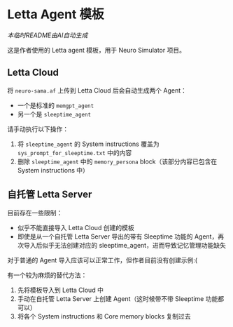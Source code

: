 # Letta Agent 模板

*本临时README由AI自动生成*

这是作者使用的 Letta agent 模板，用于 Neuro Simulator 项目。

## Letta Cloud

将 `neuro-sama.af` 上传到 Letta Cloud 后会自动生成两个 Agent：
- 一个是标准的 `memgpt_agent`
- 另一个是 `sleeptime_agent`

请手动执行以下操作：
1. 将 `sleeptime_agent` 的 System instructions 覆盖为 `sys_prompt_for_sleeptime.txt` 中的内容
2. 删除 `sleeptime_agent` 中的 `memory_persona` block（该部分内容已包含在 System instructions 中）

## 自托管 Letta Server

目前存在一些限制：
- 似乎不能直接导入 Letta Cloud 创建的模板
- 即使是从一个自托管 Letta Server 导出的带有 Sleeptime 功能的 Agent，再次导入后似乎无法创建对应的 sleeptime_agent，进而导致记忆管理功能缺失

对于普通的 Agent 导入应该可以正常工作，但作者目前没有创建示例:(

有一个较为麻烦的替代方法：
1. 先将模板导入到 Letta Cloud 中
2. 手动在自托管 Letta Server 上创建 Agent（这时候带不带 Sleeptime 功能都可以）
3. 将各个 System instructions 和 Core memory blocks 复制过去
